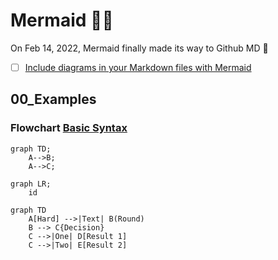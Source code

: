 # Mermaid 🧜‍♀️
On Feb 14, 2022, Mermaid finally made its way to Github MD 👏
- [ ] [Include diagrams in your Markdown files with Mermaid](https://github.blog/2022-02-14-include-diagrams-markdown-files-mermaid/)

## 00_Examples

### Flowchart [Basic Syntax](https://mermaid-js.github.io/mermaid/#/./flowchart?id=flowcharts-basic-syntax)
```mermaid
graph TD;
    A-->B;
    A-->C;
```

```mermaid
graph LR;
    id
```

```mermaid
graph TD
    A[Hard] -->|Text| B(Round)
    B --> C{Decision}
    C -->|One| D[Result 1]
    C -->|Two| E[Result 2]
```
